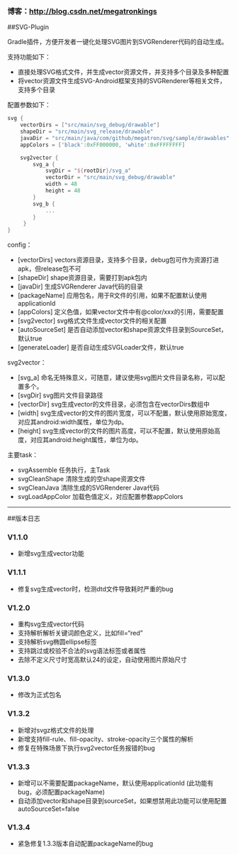 ### 博客：http://blog.csdn.net/megatronkings

##SVG-Plugin

Gradle插件，方便开发者一键化处理SVG图片到SVGRenderer代码的自动生成。

支持功能如下：

- 直接处理SVG格式文件，并生成vector资源文件，并支持多个目录及多种配置
- 将vector资源文件生成SVG-Android框架支持的SVGRenderer等相关文件，支持多个目录


配置参数如下：
```gradle
svg {
    vectorDirs = ["src/main/svg_debug/drawable"]
    shapeDir = "src/main/svg_release/drawable"
    javaDir = "src/main/java/com/github/megatron/svg/sample/drawables"
    appColors = ['black':0xFF000000, 'white':0xFFFFFFFF]

    svg2vector {
        svg_a {
            svgDir = "${rootDir}/svg_a"
            vectorDir = "src/main/svg_debug/drawable"
            width = 48
            height = 48
        }
        svg_b {
            ...
        }
     }
}
```
config：
- [vectorDirs]  vectors资源目录，支持多个目录，debug包可作为资源打进apk，但release包不可
- [shapeDir]    shape资源目录，需要打到apk包内
- [javaDir]     生成SVGRenderer Java代码的目录
- [packageName] 应用包名，用于R文件的引用，如果不配置默认使用applicationId
- [appColors]   定义色值，如果vector文件中有@color/xxx的引用，需要配置
- [svg2vector]  svg格式文件生成vector文件的相关配置
- [autoSourceSet]  是否自动添加vector和shape资源文件目录到SourceSet，默认true
- [generateLoader] 是否自动生成SVGLoader文件，默认true

svg2vector：
- [svg_a]       命名无特殊意义，可随意，建议使用svg图片文件目录名称，可以配置多个。
- [svgDir]      svg图片文件目录路径
- [vectorDir]   svg生成vector的文件目录，必须包含在vectorDirs数组中
- [width]       svg生成vector的文件的图片宽度，可以不配置，默认使用原始宽度，对应其android:width属性，单位为dp。
- [height]      svg生成vector的文件的图片高度，可以不配置，默认使用原始高度，对应其android:height属性，单位为dp。


主要task：
- svgAssemble     任务执行，主Task
- svgCleanShape   清除生成的空shape资源文件
- svgCleanJava    清除生成的SVGRenderer Java代码
- svgLoadAppColor 加载色值定义，对应配置参数appColors

----

##版本日志

### V1.1.0
- 新增svg生成vector功能

### V1.1.1
- 修复svg生成vector时，检测dtd文件导致耗时严重的bug

### V1.2.0
- 重构svg生成vector代码
- 支持解析解析关键词颜色定义，比如fill=“red”
- 支持解析svg椭圆ellipse标签
- 支持跳过或校验不合法的svg语法标签或者属性
- 去除不定义尺寸时宽高默认24的设定，自动使用图片原始尺寸

### V1.3.0
- 修改为正式包名

### V1.3.2
- 新增对svgz格式文件的处理
- 新增支持fill-rule、fill-opacity、stroke-opacity三个属性的解析
- 修复在特殊场景下执行svg2vector任务报错的bug

### V1.3.3
- 新增可以不需要配置packageName，默认使用applicationId (此功能有bug，必须配置packageName)
- 自动添加vector和shape目录到sourceSet，如果想禁用此功能可以使用配置autoSourceSet=false

### V1.3.4
- 紧急修复1.3.3版本自动配置packageName的bug